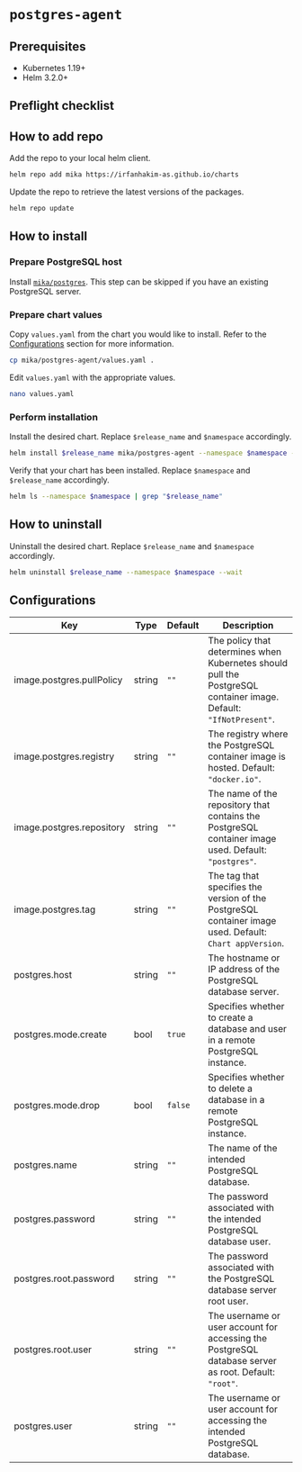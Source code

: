 # `postgres-agent`

## Prerequisites

- Kubernetes 1.19+
- Helm 3.2.0+

## Preflight checklist

## How to add repo

Add the repo to your local helm client.

```sh
helm repo add mika https://irfanhakim-as.github.io/charts
```

Update the repo to retrieve the latest versions of the packages.

```sh
helm repo update
```

## How to install

### Prepare PostgreSQL host

Install [`mika/postgres`](../postgres/). This step can be skipped if you have an existing PostgreSQL server.

### Prepare chart values

Copy `values.yaml` from the chart you would like to install. Refer to the [Configurations](#configurations) section for more information.

```sh
cp mika/postgres-agent/values.yaml .
```

Edit `values.yaml` with the appropriate values.

```sh
nano values.yaml
```

### Perform installation

Install the desired chart. Replace `$release_name` and `$namespace` accordingly.

```sh
helm install $release_name mika/postgres-agent --namespace $namespace --create-namespace --values values.yaml --wait
```

Verify that your chart has been installed. Replace `$namespace` and `$release_name` accordingly.

```sh
helm ls --namespace $namespace | grep "$release_name"
```

## How to uninstall

Uninstall the desired chart. Replace `$release_name` and `$namespace` accordingly.

```sh
helm uninstall $release_name --namespace $namespace --wait
```

## Configurations

| Key | Type | Default | Description |
|-----|------|---------|-------------|
| image.postgres.pullPolicy | string | `""` | The policy that determines when Kubernetes should pull the PostgreSQL container image. Default: `"IfNotPresent"`. |
| image.postgres.registry | string | `""` | The registry where the PostgreSQL container image is hosted. Default: `"docker.io"`. |
| image.postgres.repository | string | `""` | The name of the repository that contains the PostgreSQL container image used. Default: `"postgres"`. |
| image.postgres.tag | string | `""` | The tag that specifies the version of the PostgreSQL container image used. Default: `Chart appVersion`. |
| postgres.host | string | `""` | The hostname or IP address of the PostgreSQL database server. |
| postgres.mode.create | bool | `true` | Specifies whether to create a database and user in a remote PostgreSQL instance. |
| postgres.mode.drop | bool | `false` | Specifies whether to delete a database in a remote PostgreSQL instance. |
| postgres.name | string | `""` | The name of the intended PostgreSQL database. |
| postgres.password | string | `""` | The password associated with the intended PostgreSQL database user. |
| postgres.root.password | string | `""` | The password associated with the PostgreSQL database server root user. |
| postgres.root.user | string | `""` | The username or user account for accessing the PostgreSQL database server as root. Default: `"root"`. |
| postgres.user | string | `""` | The username or user account for accessing the intended PostgreSQL database. |
